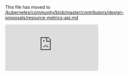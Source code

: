 This file has moved to [/kubernetes/community/blob/master/contributors/design-proposals/resource-metrics-api.md](https://github.com/kubernetes/community/blob/master/contributors/design-proposals/resource-metrics-api.md)


<!-- BEGIN MUNGE: GENERATED_ANALYTICS -->
[![Analytics](https://kubernetes-site.appspot.com/UA-36037335-10/GitHub/docs/proposals/resource-metrics-api.md?pixel)]()
<!-- END MUNGE: GENERATED_ANALYTICS -->
